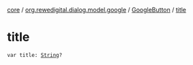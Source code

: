 [core](../../index.md) / [org.rewedigital.dialog.model.google](../index.md) / [GoogleButton](index.md) / [title](./title.md)

# title

`var title: `[`String`](https://kotlinlang.org/api/latest/jvm/stdlib/kotlin/-string/index.html)`?`